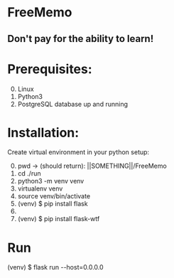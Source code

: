 # FreeMemo

## Don't pay for the ability to learn!

# Prerequisites:
0. Linux
1. Python3
2. PostgreSQL database up and running





# Installation:
Create virtual environment in your python setup:

0. pwd -> (should return): ||SOMETHING||/FreeMemo  
1. cd ./run
2. python3 -m venv venv
3. virtualenv venv
4. source venv/bin/activate
5. (venv) $ pip install flask
6. 
7. (venv) $ pip install flask-wtf

# Run
(venv) $ flask run --host=0.0.0.0
